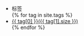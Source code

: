 <div class="span3 side-bar hidden-print" valign="top">
	<div class="well well-large" style="max-width: 340px; padding: 0px 0;">
		<ul class="nav nav-list">
			<li class="nav-header">标签</li>
			{% for tag in site.tags %}
			<li><a href="/pages.html#{{ tag[0] }}-ref"><span>{{ tag[0] }}</span>({{ tag[1].size }})</a></li>
			{% endfor %}
		</ul>
	</div>
</div>